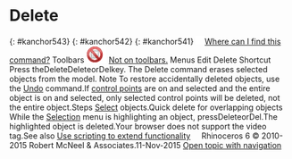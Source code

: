 ---
---


# Delete
{: #kanchor543}
{: #kanchor542}
{: #kanchor541}
 [![images/transparent.gif](images/transparent.gif)Where can I find this command?](javascript:void(0);) Toolbars
![images/-no-toolbar-button.png](images/-no-toolbar-button.png) [Not on toolbars.](toolbarwhattodo.html) 
Menus
Edit
Delete
Shortcut
Press theDeleteDeleteorDelkey.
The Delete command erases selected objects from the model.
Note
To restore accidentally deleted objects, use the [Undo](undo.html) command.If [control points](controlpoint.html) are on and selected and the entire object is on and selected, only selected control points will be deleted, not the entire object.Steps
 [Select](select-objects.html) objects.Quick delete for overlapping objects
While the [Selection](selection-commands.html#selection-menu) menu is highlighting an object, pressDeleteorDel.The highlighted object is deleted.Your browser does not support the video tag.See also
 [Use scripting to extend functionality](sak-scripting.html) 
&#160;
&#160;
Rhinoceros 6 © 2010-2015 Robert McNeel &amp; Associates.11-Nov-2015
 [Open topic with navigation](delete.html) 

